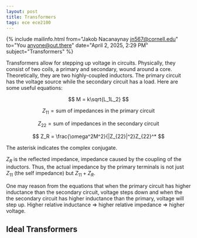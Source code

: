 ```yaml
---
layout: post
title: Transformers
tags: ece ece2100
---
```


{% include mailinfo.html from="Jakob Nacanaynay <jn567@cornell.edu>" to="You <anyone@out.there>" date="April 2, 2025, 2:29 PM" subject="Transformers" %}

Transformers allow for stepping up voltage in circuits. Physically, they consist of two coils, a primary and secondary, wound around a core. Theoretically, they are two highly-coupled inductors. The primary circuit has the voltage source while the secondary circuit has a load. Here are some useful equations:

$$  M = k\sqrt{L_1L_2} $$

$$ Z_{11} = \text{sum of impedances in the primary circuit} $$

$$ Z_{22} = \text{sum of impedances in the secondary circuit} $$

$$ Z_R = \frac{\omega^2M^2}{|Z_{22}|^2}Z_{22}^* $$

The asterisk indicates the complex conjugate.

$Z_R$ is the reflected impedance, impedance caused by the coupling of the inductors. Thus, the actual impedance by the primary terminals is not just $Z_{11}$ (the self impedance) but $Z_{11}+Z_R$.

One may reason from the equations that when the primary circuit has higher inductance than the secondary circuit, voltage steps down and when the the secondary circuit has higher inductance than the primary, voltage will step up. Higher relative inductance $\Rightarrow$ higher relative impedance $\Rightarrow$ higher voltage.

## Ideal Transformers
